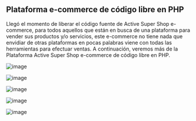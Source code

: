 ## Plataforma e-commerce de código libre en PHP
Llegó el momento de liberar el código fuente de Active Super Shop e-commerce, para todos aquellos que están en busca de una plataforma para vender sus productos y/o servicios, 
este e-commerce no tiene nada que envidiar de otras plataformas en pocas palabras viene con todas las herramientas para efectuar ventas. A continuación, veremos más de la Plataforma 
Active Super Shop e-commerce de código libre en PHP.

![image](https://github.com/user-attachments/assets/01221ba4-1d2e-41af-9049-427c6e86e93d)

![image](https://github.com/user-attachments/assets/85e46754-f144-4942-bcf5-3a67c3594bfb)

![image](https://github.com/user-attachments/assets/d485b06b-5b2b-4655-9d2f-c7269cba1a04)

![image](https://github.com/user-attachments/assets/c0aa7e62-b598-4f8f-8db3-c6c5de29c5b8)

![image](https://github.com/user-attachments/assets/df7e7174-9ade-42ef-83a6-bdecfa19f28f)







